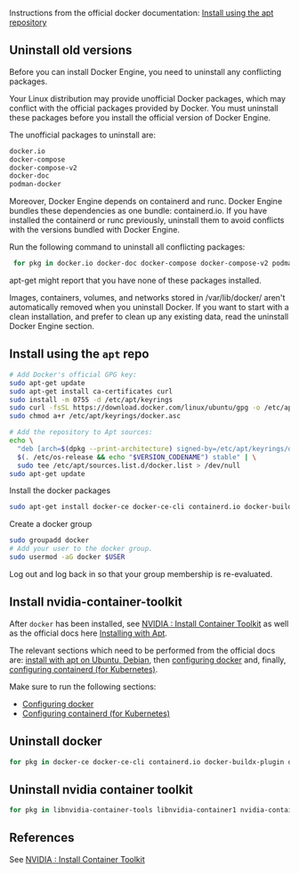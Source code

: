 Instructions from the official docker documentation: [Install using the apt repository](https://docs.docker.com/engine/install/ubuntu/#install-using-the-repository)

## Uninstall old versions
Before you can install Docker Engine, you need to uninstall any conflicting packages.

Your Linux distribution may provide unofficial Docker packages, which may conflict with the official packages provided by Docker. You must uninstall these packages before you install the official version of Docker Engine.

The unofficial packages to uninstall are:

```bash
docker.io
docker-compose
docker-compose-v2
docker-doc
podman-docker
```

Moreover, Docker Engine depends on containerd and runc. Docker Engine bundles these dependencies as one bundle: containerd.io. If you have installed the containerd or runc previously, uninstall them to avoid conflicts with the versions bundled with Docker Engine.

Run the following command to uninstall all conflicting packages:

```bash
 for pkg in docker.io docker-doc docker-compose docker-compose-v2 podman-docker containerd runc; do sudo apt-get remove $pkg; done
 ```
apt-get might report that you have none of these packages installed.

Images, containers, volumes, and networks stored in /var/lib/docker/ aren't automatically removed when you uninstall Docker. If you want to start with a clean installation, and prefer to clean up any existing data, read the uninstall Docker Engine section.

## Install using the `apt` repo

```bash
# Add Docker's official GPG key:
sudo apt-get update
sudo apt-get install ca-certificates curl
sudo install -m 0755 -d /etc/apt/keyrings
sudo curl -fsSL https://download.docker.com/linux/ubuntu/gpg -o /etc/apt/keyrings/docker.asc
sudo chmod a+r /etc/apt/keyrings/docker.asc

# Add the repository to Apt sources:
echo \
  "deb [arch=$(dpkg --print-architecture) signed-by=/etc/apt/keyrings/docker.asc] https://download.docker.com/linux/ubuntu \
  $(. /etc/os-release && echo "$VERSION_CODENAME") stable" | \
  sudo tee /etc/apt/sources.list.d/docker.list > /dev/null
sudo apt-get update
```

Install the docker packages

```bash
sudo apt-get install docker-ce docker-ce-cli containerd.io docker-buildx-plugin docker-compose-plugin
```

Create a docker group
```bash
sudo groupadd docker
# Add your user to the docker group.
sudo usermod -aG docker $USER
```

Log out and log back in so that your group membership is re-evaluated.

## Install nvidia-container-toolkit

After `docker` has been installed, see [NVIDIA : Install Container Toolkit](https://www.server-world.info/en/note?os=Ubuntu_24.04&p=nvidia&f=3) as well as the official docs here [Installing with Apt](https://docs.nvidia.com/datacenter/cloud-native/container-toolkit/latest/install-guide.html#installing-with-apt).

The relevant sections which need to be performed from the official docs are: [install with apt on Ubuntu, Debian](https://docs.nvidia.com/datacenter/cloud-native/container-toolkit/latest/install-guide.html#with-apt-ubuntu-debian), then [configuring docker](https://docs.nvidia.com/datacenter/cloud-native/container-toolkit/latest/install-guide.html#configuring-docker) and, finally, [configuring containerd (for Kubernetes)](https://docs.nvidia.com/datacenter/cloud-native/container-toolkit/latest/install-guide.html#configuring-containerd-for-kubernetes).

Make sure to run the following sections:
- [Configuring docker](https://docs.nvidia.com/datacenter/cloud-native/container-toolkit/latest/install-guide.html#configuring-docker)
- [Configuring containerd (for Kubernetes)](https://docs.nvidia.com/datacenter/cloud-native/container-toolkit/latest/install-guide.html#configuring-containerd-for-kubernetes)

## Uninstall docker

```bash
for pkg in docker-ce docker-ce-cli containerd.io docker-buildx-plugin docker-compose-plugin; do sudo apt-get remove $pkg; done
```

## Uninstall nvidia container toolkit

```bash
for pkg in libnvidia-container-tools libnvidia-container1 nvidia-container-toolkit nvidia-container-toolkit-base; do sudo apt-get remove $pkg; done
```

## References

See [NVIDIA : Install Container Toolkit](https://www.server-world.info/en/note?os=Ubuntu_24.04&p=nvidia&f=3)
